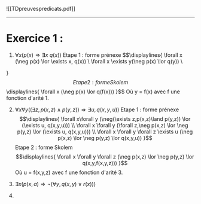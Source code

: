 ![[TDpreuvespredicats.pdf]]

---
# Exercice 1 :

1. $\forall x (p(x) \Rightarrow \exists x$ $q(x))$
Etape 1 : forme prénexe
$$\displaylines{
	\forall x (\neg p(x) \lor \exists x, q(x)) \\
	\forall x \exists y(\neg p(x) \lor q(y)) \\
	
}$$ Etape 2 : forme Skolem
$$\displaylines{
	\forall x (\neg p(x) \lor q(f(x)))
}$$ Où y = f(x) avec f une fonction d'arité 1.

2. $\forall x \forall y ((\exists z, p(x,z) \land p(y,z)) \Rightarrow \exists u, q(x,y,u))$
Etape 1 : forme prénexe
$$\displaylines{
	\forall x\forall y (\neg(\exists z,p(x,z)\land p(y,z)) \lor (\exists u, q(x,y,u))) \\
	\forall x \forall y (\forall z,\neg p(x,z) \lor \neg p(y,z) \lor (\exists u, q(x,y,u))) \\
	\forall x \forall y \forall z \exists u (\neg p(x,z) \lor \neg p(y,z) \lor q(x,y,u))
}$$
Etape 2 : forme Skolem
$$\displaylines{
	\forall x \forall y \forall z (\neg p(x,z) \lor \neg p(y,z) \lor q(x,y,f(x,y,z)))
}$$
Où u = f(x,y,z) avec f une fonction d'arité 3.

3. $\exists x (p(x,a) \Rightarrow \neg (\forall y, q(x,y) \lor r(x)))$
4. 
